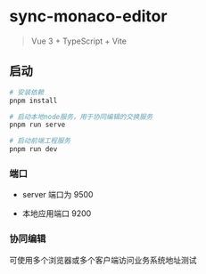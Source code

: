 # sync-monaco-editor

> Vue 3 + TypeScript + Vite

## 启动

```sh
# 安装依赖
pnpm install

# 启动本地node服务，用于协同编辑的交换服务
pnpm run serve

# 启动前端工程服务
pnpm run dev

```

### 端口

- server 端口为 9500

- 本地应用端口 9200

### 协同编辑

可使用多个浏览器或多个客户端访问业务系统地址测试
